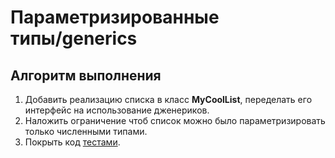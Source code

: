 # Параметризированные типы/generics

## Алгоритм выполнения

1.	Добавить реализацию списка в класс __MyCoolList__, переделать его интерфейс на использование дженериков.
2.	Наложить ограничение чтоб список можно было параметризировать только численными типами.
3.	Покрыть код [тестами](https://github.com/Broscorp-net/traineeship/blob/master/tests.md).

